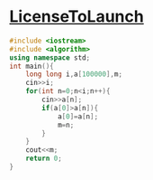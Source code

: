 # [LicenseToLaunch](https://open.kattis.com/problems/licensetolaunch)
```CPP
#include <iostream>
#include <algorithm>
using namespace std;
int main(){
	long long i,a[100000],m;
	cin>>i;
	for(int n=0;n<i;n++){
		cin>>a[n];
		if(a[0]>a[n]){
			a[0]=a[n];
			m=n;
		}
	}
	cout<<m;
	return 0;
}
```
